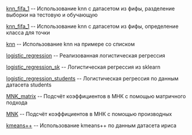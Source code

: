 [knn_fifa_1](knn_fifa_1.py) -- Использование knn с датасетом из фифы, разделение выборки на тестовую и обучающую

[knn_fifa_1](knn_fifa_1.py) -- Использование knn с датасетом из фифы, определение класса для точки

[knn](knn.py) -- Использование knn на примере со списком

[logistic_regression](logistic_regression.py) -- Реализованная логистическая регрессия

[logistic_regression_sk](logistic_regression_sk.py) -- Логистическая регрессия из sklearn

[logistic_regression_students](logistic_regression_students.py) -- Логистическая регрессия по данным датасета students

[MNK_matrix](MNK_matrix.py) -- Подсчёт коэффициентов в МНК с помощью матричного подхода

[MNK](MNK.py) -- Подсчёт коэффициентов в МНК с помощью производных

[kmeans++](kmeans++.py) -- Использование kmeans++ по данным датасета ириса

